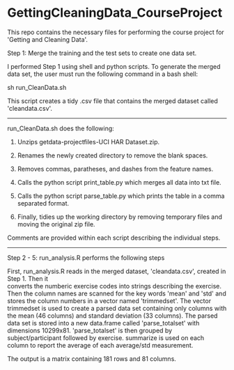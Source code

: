 # GettingCleaningData_CourseProject
This repo contains the necessary files for performing the course project for 'Getting and Cleaning Data'.


Step 1: Merge the training and the test sets to create one data set.

  I performed Step 1 using shell and python scripts.  To generate the merged data set, the user must run the 
  following command in a bash shell:

  sh run_CleanData.sh
  
  This script creates a tidy .csv file that contains the merged dataset called 'cleandata.csv'.

_______________________________________________________________________________________________________
run_CleanData.sh does the following:

1) Unzips getdata-projectfiles-UCI HAR Dataset.zip.

2) Renames the newly created directory to remove the blank spaces.

3) Removes commas, paratheses, and dashes from the feature names.

4) Calls the python script print_table.py which merges all data into txt file.

5) Calls the python script parse_table.py which prints the table in a comma separated format.

6) Finally, tidies up the working directory by removing temporary files and moving the original zip file.

Comments are provided within each script describing the individual steps.
________________________________________________________________________________________________________

Step 2 - 5: run_analysis.R  performs the following steps 

First, run_analysis.R reads in the merged dataset, 'cleandata.csv', created in Step 1.  Then it  
converts the numberic exercise codes into strings describing the exercise.   Then the column names 
are scanned for the key words 'mean' and 'std' and stores the column numbers in a vector named 'trimmedset'. 
The vector trimmedset is used to create a parsed data set containing only columns with the mean (46 columns) 
and standard deviation (33 columns).  The parsed data set is stored into a new data.frame called 
'parse_totalset' with dimensions 10299x81.  'parse_totalset' is then grouped by subject/participant 
followed by exercise.  summarize is used on each column to report the average of each average/std measurement.

The output is a matrix containing 181 rows and 81 columns.
